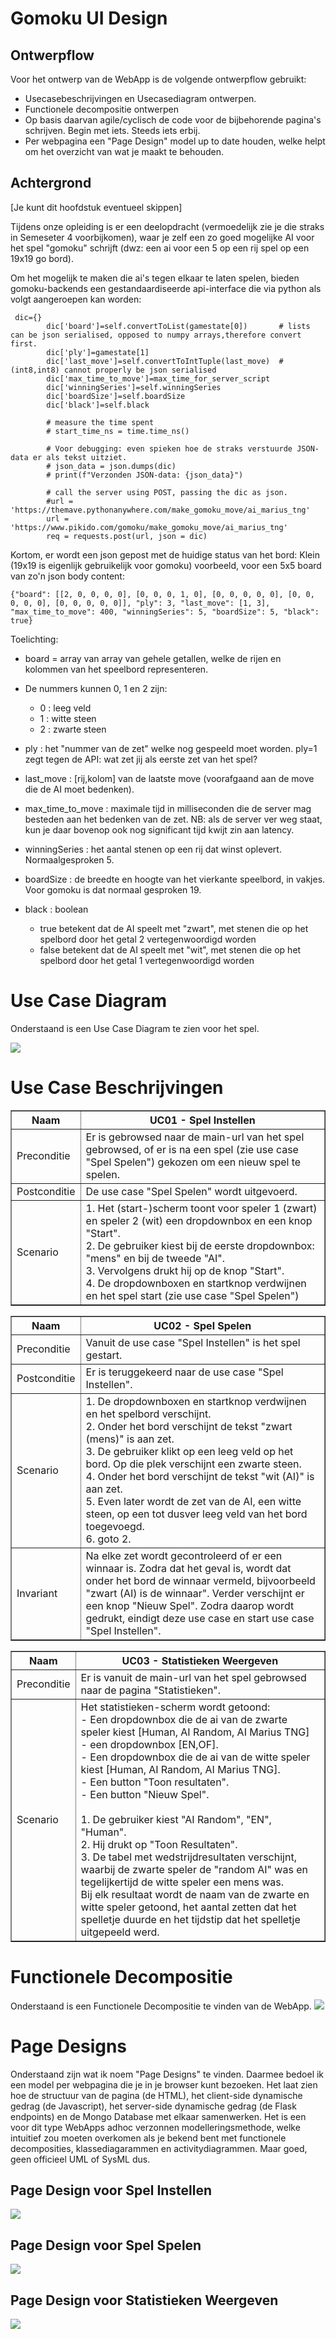 # Gomoku UI Design
## Ontwerpflow
Voor het ontwerp van de WebApp is de volgende ontwerpflow gebruikt:
- Usecasebeschrijvingen en Usecasediagram ontwerpen.
- Functionele decompositie ontwerpen
- Op basis daarvan agile/cyclisch de code voor de bijbehorende pagina's schrijven. Begin met iets. Steeds iets erbij.
- Per webpagina een "Page Design" model up to date houden, welke helpt om het overzicht van wat je maakt te behouden.

## Achtergrond
[Je kunt dit hoofdstuk eventueel skippen]  

Tijdens onze opleiding is er een deelopdracht (vermoedelijk zie je die straks in Semeseter 4 voorbijkomen), waar je zelf een zo goed mogelijke AI voor het spel "gomoku" schrijft (dwz: een ai voor een 5 op een rij spel op een 19x19 go bord).

Om het mogelijk te maken die ai's tegen elkaar te laten spelen, bieden gomoku-backends een gestandaardiseerde api-interface die via python als volgt aangeroepen kan worden:

```
 dic={}
        dic['board']=self.convertToList(gamestate[0])       # lists can be json serialised, opposed to numpy arrays,therefore convert first.
        dic['ply']=gamestate[1]
        dic['last_move']=self.convertToIntTuple(last_move)  # (int8,int8) cannot properly be json serialised
        dic['max_time_to_move']=max_time_for_server_script
        dic['winningSeries']=self.winningSeries
        dic['boardSize']=self.boardSize
        dic['black']=self.black

        # measure the time spent
        # start_time_ns = time.time_ns()

        # Voor debugging: even spieken hoe de straks verstuurde JSON-data er als tekst uitziet.
        # json_data = json.dumps(dic)
        # print(f"Verzonden JSON-data: {json_data}")

        # call the server using POST, passing the dic as json.
        #url = 'https://themave.pythonanywhere.com/make_gomoku_move/ai_marius_tng'
        url = 'https://www.pikido.com/gomoku/make_gomoku_move/ai_marius_tng'
        req = requests.post(url, json = dic)
```

Kortom, er wordt een json gepost met de huidige status van het bord:
Klein (19x19 is eigenlijk gebruikelijk voor gomoku) voorbeeld, voor een 5x5 board van zo'n json body content:

```
{"board": [[2, 0, 0, 0, 0], [0, 0, 0, 1, 0], [0, 0, 0, 0, 0], [0, 0, 0, 0, 0], [0, 0, 0, 0, 0]], "ply": 3, "last_move": [1, 3], "max_time_to_move": 400, "winningSeries": 5, "boardSize": 5, "black": true}
```

Toelichting:

- board = array van array van gehele getallen, welke de rijen en kolommen van het speelbord representeren.

- De nummers kunnen 0, 1 en 2 zijn:
  
  - 0 : leeg veld
  - 1 : witte steen
  - 2 : zwarte steen

- ply : het "nummer van de zet" welke nog gespeeld moet worden. ply=1 zegt tegen de API: wat zet jij als eerste zet van het spel?

- last_move : [rij,kolom] van de laatste move (voorafgaand aan de move die de AI moet bedenken).

- max_time_to_move : maximale tijd in milliseconden die de server mag besteden aan het bedenken van de zet. NB: als de server ver weg staat, kun je daar bovenop ook nog significant tijd kwijt zin aan latency.

- winningSeries : het aantal stenen op een rij dat winst oplevert. Normaalgesproken 5.

- boardSize : de breedte en hoogte van het vierkante speelbord, in vakjes. Voor gomoku is dat normaal gesproken 19.

- black : boolean 
  
  - true betekent dat de AI speelt met "zwart", met stenen die op het spelbord door het getal 2 vertegenwoordigd worden
  - false betekent dat de AI speelt met "wit", met stenen die op het spelbord door het getal 1 vertegenwoordigd worden

# Use Case Diagram

Onderstaand is een Use Case Diagram te zien voor het spel.

![](./gomoku_webapp_design-UCD.svg)

# Use Case Beschrijvingen

<table border="1">
  <thead>
    <tr>
      <th>Naam</th>
      <th>UC01 - Spel Instellen</th>
    </tr>
  </thead>
  <tbody>
    <tr>
      <td>Preconditie</td>
      <td>Er is gebrowsed naar de main-url van het spel gebrowsed, of er is na een spel (zie use case "Spel Spelen") gekozen om een nieuw spel te spelen.</td>
    </tr>
    <tr>
      <td>Postconditie</td>
      <td>De use case "Spel Spelen" wordt uitgevoerd.</td>
    </tr>
    <tr>
      <td>Scenario</td>
      <td>1. Het (start-)scherm toont voor speler 1 (zwart) en speler 2 (wit) een dropdownbox en een knop "Start".<br>  2. De gebruiker kiest bij de eerste dropdownbox: "mens" en bij de tweede "AI".<br> 3. Vervolgens drukt hij op de knop "Start".<br> 4. De dropdownboxen en startknop verdwijnen en het spel start (zie use case "Spel Spelen")</td>
    </tr>
  </tbody>
</table>

<table border="1">
  <thead>
    <tr>
      <th>Naam</th>
      <th>UC02 - Spel Spelen</th>
    </tr>
  </thead>
  <tbody>
    <tr>
      <td>Preconditie</td>
      <td>Vanuit de use case "Spel Instellen" is het spel gestart.</td>
    </tr>
    <tr>
      <td>Postconditie</td>
      <td>Er is teruggekeerd naar de use case "Spel Instellen".</td>
    </tr>
    <tr>
      <td>Scenario</td>
      <td>1. De dropdownboxen en startknop verdwijnen en het spelbord verschijnt. <br>2. Onder het bord verschijnt de tekst "zwart (mens)" is aan zet.<br>3. De gebruiker klikt op een leeg veld op het bord. Op die plek verschijnt een zwarte steen.<br>4. Onder het bord verschijnt de tekst "wit (AI)" is aan zet.<br>5. Even later wordt de zet van de AI, een witte steen, op een tot dusver leeg veld van het bord toegevoegd. <br>6. goto 2.</td>
    </tr>
    <tr>
      <td>Invariant</td>
      <td>Na elke zet wordt gecontroleerd of er een winnaar is. Zodra dat het geval is, wordt dat onder het bord de winnaar vermeld, bijvoorbeeld "zwart (AI) is de winnaar". Verder verschijnt er een knop "Nieuw Spel". Zodra daarop wordt gedrukt, eindigt deze use case en start use case "Spel Instellen".</td>
    </tr>
  </tbody>
</table>

<table border="1">
  <thead>
    <tr>
      <th>Naam</th>
      <th>UC03 - Statistieken Weergeven</th>
    </tr>
  </thead>
  <tbody>
    <tr>
      <td>Preconditie</td>
      <td>Er is vanuit de main-url van het spel gebrowsed naar de pagina "Statistieken".</td>
    </tr>
    <tr>
      <td>Scenario</td>
      <td>Het statistieken-scherm wordt getoond:<br> 
      - Een dropdownbox die de ai van de zwarte speler kiest [Human, AI Random, AI Marius TNG] <br>  - een dropdownbox [EN,OF].<br> - Een dropdownbox die de ai van de witte speler kiest [Human, AI Random, AI Marius TNG].<br> - Een button "Toon resultaten".<br> - Een button "Nieuw Spel".<br> <br>1. De gebruiker kiest "AI Random", "EN", "Human".<br>  2. Hij drukt op "Toon Resultaten". <br> 3. De tabel met wedstrijdresultaten verschijnt, waarbij de zwarte speler de "random AI" was en tegelijkertijd de witte speler een mens was. <br>Bij elk resultaat wordt de naam van de zwarte en witte speler getoond, het aantal zetten dat het spelletje duurde en het tijdstip dat het spelletje uitgepeeld werd. </td>
    </tr>
  </tbody>
</table>

# Functionele Decompositie
Onderstaand is een Functionele Decompositie te vinden van de WebApp.
![](gomoku_webapp_design-FD.svg)

# Page Designs
Onderstaand zijn wat ik noem "Page Designs" te vinden. Daarmee bedoel ik een model per webpagina die je in je browser kunt bezoeken. Het laat zien hoe de structuur van de pagina (de HTML), het client-side dynamische gedrag (de Javascript), het server-side dynamische gedrag (de Flask endpoints) en de Mongo Database met elkaar samenwerken. Het is een voor dit type WebApps adhoc verzonnen modelleringsmethode, welke intuitief zou moeten overkomen als je bekend bent met functionele decomposities, klassediagarammen en activitydiagrammen. Maar goed, geen officieel UML of SysML dus.

## Page Design voor Spel Instellen
![](./gomoku_webapp_design-PD-Instellen.svg)
## Page Design voor Spel Spelen
![](./gomoku_webapp_design-PD-Spelen.svg)
## Page Design voor Statistieken Weergeven
![](./gomoku_webapp_design-PD-Statistieken.svg)